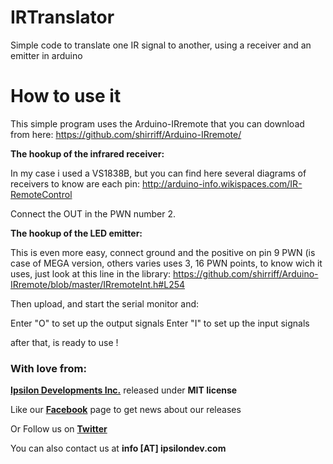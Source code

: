 IRTranslator
============

Simple code to translate one IR signal to another, using a receiver and an emitter in arduino

How to use it
============

This simple program uses the Arduino-IRremote that you can download from here: https://github.com/shirriff/Arduino-IRremote/

**The hookup of the infrared receiver:**

In my case i used a VS1838B, but you can find here several diagrams of receivers to know are each pin: http://arduino-info.wikispaces.com/IR-RemoteControl

Connect the OUT in the PWN number 2.

**The hookup of the LED emitter:**

This is even more easy, connect ground and the positive on pin 9 PWN (is case of MEGA version, others varies uses 3, 16 PWN points, to know wich it uses, just look at this line in the library: https://github.com/shirriff/Arduino-IRremote/blob/master/IRremoteInt.h#L254

Then upload, and start the serial monitor and: 

Enter "O" to set up the output signals
Enter "I" to set up the input signals

after that, is ready to use !


### With love from:

**[Ipsilon Developments Inc.](http://www.ipsilondev.com)** released under **MIT license**

Like our **[Facebook](http://www.facebook.com/ipsilondev)** page to get news about our releases

Or Follow us on **[Twitter](https://twitter.com/ipsilondev)**

You can also contact us at **info [AT] ipsilondev.com**
